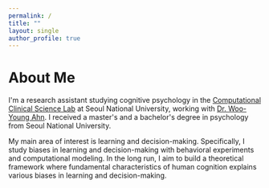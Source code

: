 ```yaml
---
permalink: /
title: ""
layout: single
author_profile: true
---
```


# About Me

I'm a research assistant studying cognitive psychology in the [Computational Clinical Science Lab](https://ccs-lab.github.io/) at Seoul National University, working with [Dr. Woo-Young Ahn](https://ccs-lab.github.io/team/young-ahn/). I received a master's and a bachelor's degree in psychology from Seoul National University. 

My main area of interest is learning and decision-making. Specifically, I study biases in learning and decision-making with behavioral experiments and computational modeling. In the long run, I aim to build a theoretical framework where fundamental characteristics of human cognition explains various biases in learning and decision-making.
